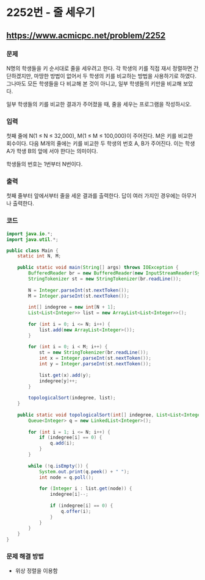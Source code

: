 # 2252번 - 줄 세우기

## https://www.acmicpc.net/problem/2252

### 문제

N명의 학생들을 키 순서대로 줄을 세우려고 한다. 각 학생의 키를 직접 재서 정렬하면 간단하겠지만, 마땅한 방법이 없어서 두 학생의 키를 비교하는 방법을 사용하기로 하였다. 그나마도 모든 학생들을 다 비교해 본 것이 아니고, 일부 학생들의 키만을 비교해 보았다.

일부 학생들의 키를 비교한 결과가 주어졌을 때, 줄을 세우는 프로그램을 작성하시오.

### 입력

첫째 줄에 N(1 ≤ N ≤ 32,000), M(1 ≤ M ≤ 100,000)이 주어진다.
M은 키를 비교한 회수이다.
다음 M개의 줄에는 키를 비교한 두 학생의 번호 A, B가 주어진다.
이는 학생 A가 학생 B의 앞에 서야 한다는 의미이다.

학생들의 번호는 1번부터 N번이다.

### 출력

첫째 줄부터 앞에서부터 줄을 세운 결과를 출력한다. 답이 여러 가지인 경우에는 아무거나 출력한다.

### 코드

``` java
import java.io.*;
import java.util.*;

public class Main {
	static int N, M;
	
	public static void main(String[] args) throws IOException {
		BufferedReader br = new BufferedReader(new InputStreamReader(System.in));
		StringTokenizer st = new StringTokenizer(br.readLine());
		
		N = Integer.parseInt(st.nextToken());
		M = Integer.parseInt(st.nextToken());
		
		int[] indegree = new int[N + 1];
		List<List<Integer>> list = new ArrayList<List<Integer>>();
		
		for (int i = 0; i <= N; i++) {
			list.add(new ArrayList<Integer>());
		}
		
		for (int i = 0; i < M; i++) {
			st = new StringTokenizer(br.readLine());
			int x = Integer.parseInt(st.nextToken());
			int y = Integer.parseInt(st.nextToken());
			
			list.get(x).add(y);
			indegree[y]++;
		}
		
		topologicalSort(indegree, list);
	}
	
	public static void topologicalSort(int[] indegree, List<List<Integer>> list) {
		Queue<Integer> q = new LinkedList<Integer>();
		
		for (int i = 1; i <= N; i++) {
			if (indegree[i] == 0) {
				q.add(i);
			}
		}
		
		while (!q.isEmpty()) {
			System.out.print(q.peek() + " ");
			int node = q.poll();
			
			for (Integer i : list.get(node)) {
				indegree[i]--;
				
				if (indegree[i] == 0) {
					q.offer(i);
				}
			}
		}
	}
}
```

### 문제 해결 방법

* 위상 정렬을 이용함

